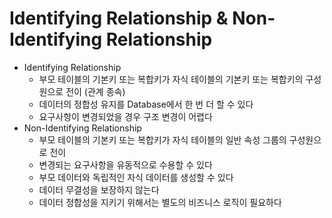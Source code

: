 # Identifying Relationship & Non-Identifying Relationship

- Identifying Relationship
  - 부모 테이블의 기본키 또는 복합키가 자식 테이블의 기본키 또는 복합키의 구성원으로 전이 (관계 종속)
  - 데이터의 정합성 유지를 Database에서 한 번 더 할 수 있다
  - 요구사항이 변경되었을 경우 구조 변경이 어렵다
- Non-Identifying Relationship
  - 부모 테이블의 기본키 또는 복합키가 자식 테이블의 일반 속성 그룹의 구성원으로 전이
  - 변경되는 요구사항을 유동적으로 수용할 수 있다
  - 부모 데이터와 독립적인 자식 데이터를 생성할 수 있다
  - 데이터 무결성을 보장하지 않는다
  - 데이터 정합성을 지키기 위해서는 별도의 비즈니스 로직이 필요하다
